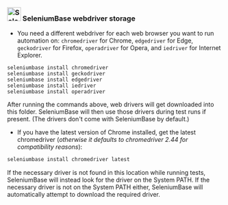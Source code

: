 ### <img src="https://cdn2.hubspot.net/hubfs/100006/images/super_square_logo_3a.png" title="SeleniumBase" height="32"> SeleniumBase webdriver storage

* You need a different webdriver for each web browser you want to run automation on: ``chromedriver`` for Chrome, ``edgedriver`` for Edge, ``geckodriver`` for Firefox, ``operadriver`` for Opera, and ``iedriver`` for Internet Explorer.

```
seleniumbase install chromedriver
seleniumbase install geckodriver
seleniumbase install edgedriver
seleniumbase install iedriver
seleniumbase install operadriver
```
After running the commands above, web drivers will get downloaded into this folder. SeleniumBase will then use those drivers during test runs if present. (The drivers don't come with SeleniumBase by default.)

* If you have the latest version of Chrome installed, get the latest chromedriver (<i>otherwise it defaults to chromedriver 2.44 for compatibility reasons</i>):
```bash
seleniumbase install chromedriver latest
```

If the necessary driver is not found in this location while running tests, SeleniumBase will instead look for the driver on the System PATH. If the necessary driver is not on the System PATH either, SeleniumBase will automatically attempt to download the required driver.
